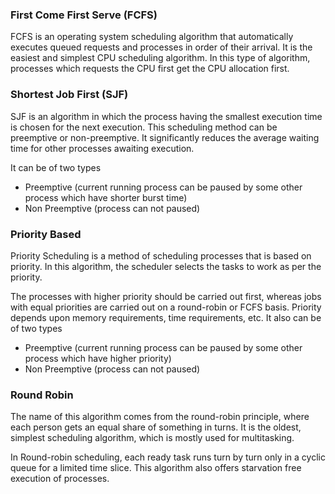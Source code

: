 ### First Come First Serve (FCFS)
FCFS is an operating system scheduling algorithm that automatically executes queued requests and processes in order of their arrival. It is the easiest and simplest CPU scheduling algorithm. In this type of algorithm, processes which requests the CPU first get the CPU allocation first.
### Shortest Job First (SJF)
SJF is an algorithm in which the process having the smallest execution time is chosen for the next execution. This scheduling method can be preemptive or non-preemptive. It significantly reduces the average waiting time for other processes awaiting execution.

It can be of two types
- Preemptive (current running process can be paused by some other process which have shorter burst time)
- Non Preemptive (process can not paused)

### Priority Based
Priority Scheduling is a method of scheduling processes that is based on priority. In this algorithm, the scheduler selects the tasks to work as per the priority.

The processes with higher priority should be carried out first, whereas jobs with equal priorities are carried out on a round-robin or FCFS basis. Priority depends upon memory requirements, time requirements, etc.
It also can be of two types
- Preemptive (current running process can be paused by some other process which have higher priority)
- Non Preemptive (process can not paused)
### Round Robin
The name of this algorithm comes from the round-robin principle, where each person gets an equal share of something in turns. It is the oldest, simplest scheduling algorithm, which is mostly used for multitasking.

In Round-robin scheduling, each ready task runs turn by turn only in a cyclic queue for a limited time slice. This algorithm also offers starvation free execution of processes.
